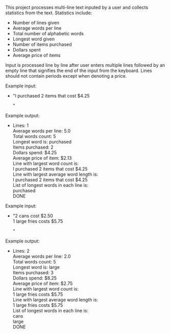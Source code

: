 This project processes multi-line text inputed by a user and collects statistics from the text. Statistics include:
 * Number of lines given
 * Average words per line
 * Total number of alphabetic words 
 * Longest word given
 * Number of items purchased
 * Dollars spent
 * Average price of items
 
 Input is processed line by line after user enters multiple lines followed by an empty line that signifies the end of the input from the keyboard. Lines should not contain periods except when denoting a price.
 
Example input:
 
 * "I purchased 2 items that cost $4.25
    
   "
 
Example output:
 
 * Lines: 1  
Average words per line: 5.0  
Total words count: 5  
Longest word is: purchased  
Items purchased: 2  
Dollars spend: $4.25  
Average price of item: $2.13  <br>
Line with largest word count is:  
I purchased 2 items that cost $4.25  <br>
Line with largest average word length is:  
I purchased 2 items that cost $4.25  <br>
List of longest words in each line is:  
purchased  
DONE  

Example input:
   
 * "2 cans cost $2.50<br>
    1 large fries costs $5.75
   
   " 	

Example output:
 
 * Lines: 2  
Average words per line: 2.0  
Total words count: 5  
Longest word is: large  
Items purchased: 3  
Dollars spend: $8.25  
Average price of item: $2.75  <br>
Line with largest word count is:  
1 large fries costs $5.75  <br>
Line with largest average word length is:  
1 large fries costs $5.75  <br>
List of longest words in each line is:  
cans  
large  
DONE